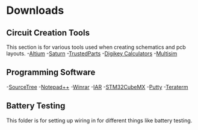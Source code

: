 # Downloads

## Circuit Creation Tools
This section is for various tools used when creating schematics and pcb layouts.
-[Altium](https://www.altium.com/products/downloads)
-[Saturn](https://saturnpcb.com/saturn-pcb-toolkit/)
-[TrustedParts](https://www.trustedparts.com/en)
-[Digikey Calculators](https://www.digikey.com/en/resources/online-conversion-calculators)
-[Multisim](https://www.multisim.com/)

## Programming Software
-[SourceTree](https://www.sourcetreeapp.com/)
-[Notepad++](https://notepad-plus-plus.org/downloads/)
-[Winrar](https://www.win-rar.com/start.html?&L=0)
-[IAR](https://www.iar.com/downloads)
-[STM32CubeMX](https://www.st.com/en/development-tools/stm32cubemx.html)
-[Putty](https://www.putty.org/)
-[Teraterm](https://ttssh2.osdn.jp/index.html.en)

## Battery Testing
This folder is for setting up wiring in for different things like battery testing.
